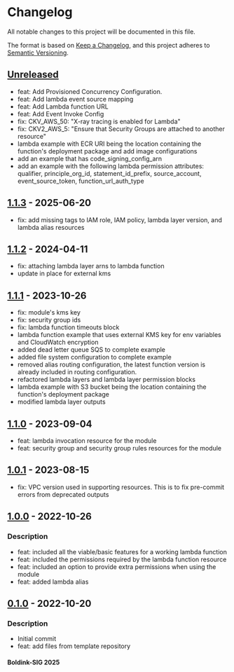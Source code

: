 # Changelog
All notable changes to this project will be documented in this file.

The format is based on [Keep a Changelog](https://keepachangelog.com/en/1.0.0/),
and this project adheres to [Semantic Versioning](https://semver.org/spec/v2.0.0.html).

## [Unreleased]
- feat: Add Provisioned Concurrency Configuration.
- feat: Add lambda event source mapping
- feat: Add Lambda function URL
- feat: Add Event Invoke Config
- fix: CKV_AWS_50: "X-ray tracing is enabled for Lambda"
- fix: CKV2_AWS_5: "Ensure that Security Groups are attached to another resource"
- lambda example with ECR URI being the location containing the function's deployment package and add image configurations
- add an example that has code_signing_config_arn
- add an example with the following lambda permission attributes: qualifier, principle_org_id, statement_id_prefix, source_account, event_source_token, function_url_auth_type

## [1.1.3] - 2025-06-20
- fix: add missing tags to IAM role, IAM policy, lambda layer version, and lambda alias resources

## [1.1.2] - 2024-04-11
- fix: attaching lambda layer arns to lambda function
- update in place for external kms

## [1.1.1] - 2023-10-26
- fix: module's kms key
- fix: security group ids
- fix: lambda function timeouts block
- lambda function example that uses external KMS key for env variables and CloudWatch encryption
- added dead letter queue SQS to complete example
- added file system configuration to complete example
- removed alias routing configuration, the latest function version is already included in routing configuration.
- refactored lambda layers and lambda layer permission blocks
- lambda example with S3 bucket being the location containing the function's deployment package
- modified lambda layer outputs

## [1.1.0] - 2023-09-04
- feat: lambda invocation resource for the module
- feat: security group and security group rules resources for the module

## [1.0.1] - 2023-08-15
- fix: VPC version used in supporting resources. This is to fix pre-commit errors from deprecated outputs

## [1.0.0] - 2022-10-26
### Description
- feat: included all the viable/basic features for a working lambda function
- feat: included the permissions required by the lambda function resource
- feat: included an option to provide extra permissions when using the module
- feat: added lambda alias

## [0.1.0] - 2022-10-20
### Description
- Initial commit
- feat: add files from template repository

[Unreleased]: https://github.com/boldlink/terraform-aws-lambda/compare/1.1.3...HEAD

[1.1.3]: https://github.com/boldlink/terraform-aws-lambda/releases/tag/1.1.3
[1.1.2]: https://github.com/boldlink/terraform-aws-lambda/releases/tag/1.1.2
[1.1.1]: https://github.com/boldlink/terraform-aws-lambda/releases/tag/1.1.1
[1.1.0]: https://github.com/boldlink/terraform-aws-lambda/releases/tag/1.1.0
[1.0.1]: https://github.com/boldlink/terraform-aws-lambda/releases/tag/1.0.1
[1.0.0]: https://github.com/boldlink/terraform-aws-lambda/releases/tag/1.0.0
[0.1.0]: https://github.com/boldlink/terraform-aws-lambda/releases/tag/0.1.0

<h4> Boldink-SIG 2025 <h4>